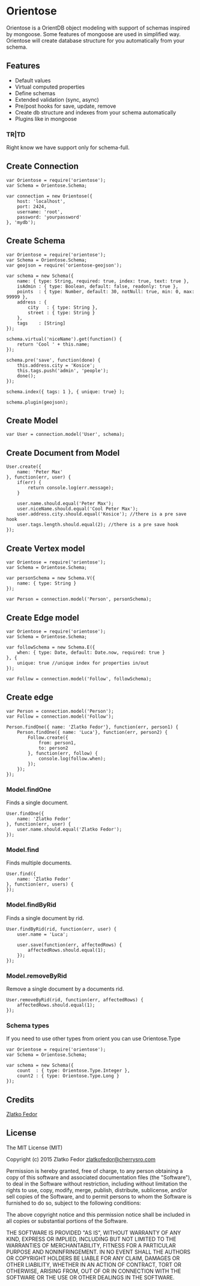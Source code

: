 # Orientose

Orientose is a OrientDB object modeling with support of schemas inspired by mongoose. Some features of mongoose are used in simplified way. Orientose will create database structure for you automatically from your schema. 


## Features
 * Default values
 * Virtual computed properties
 * Define schemas
 * Extended validation (sync, async)
 * Pre/post hooks for save, update, remove
 * Create db structure and indexes from your schema automatically
 * Plugins like in mongoose

### TR|TD
Right know we have support only for schema-full. 


## Create Connection

	var Orientose = require('orientose');
	var Schema = Orientose.Schema;

	var connection = new Orientose({
		host: 'localhost',
		port: 2424,
		username: 'root',
		password: 'yourpassword'
	}, 'mydb'); 


## Create Schema

	var Orientose = require('orientose');
	var Schema = Orientose.Schema;
	var geojson = require('orientose-geojson');

	var schema = new Schema({
		name: { type: String, required: true, index: true, text: true },
		isAdmin : { type: Boolean, default: false, readonly: true },
		points  : { type: Number, default: 30, notNull: true, min: 0, max: 99999 },
		address : {
			city   : { type: String },
			street : { type: String } 
		},
		tags    : [String]
	});

	schema.virtual('niceName').get(function() {
		return 'Cool ' + this.name;
	});

	schema.pre('save', function(done) {
		this.address.city = 'Kosice';
		this.tags.push('admin', 'people');
		done();
	});

	schema.index({ tags: 1 }, { unique: true} );

	schema.plugin(geojson);


## Create Model

	var User = connection.model('User', schema);


## Create Document from Model

	User.create({
		name: 'Peter Max'
	}, function(err, user) {
		if(err) {
			return console.log(err.message);
		}

		user.name.should.equal('Peter Max');
		user.niceName.should.equal('Cool Peter Max');
		user.address.city.should.equal('Kosice'); //there is a pre save hook
		user.tags.length.should.equal(2); //there is a pre save hook
	});

## Create Vertex model

	var Orientose = require('orientose');
	var Schema = Orientose.Schema;

	var personSchema = new Schema.V({
		name: { type: String }
	});

	var Person = connection.model('Person', personSchema);

## Create Edge model

	var Orientose = require('orientose');
	var Schema = Orientose.Schema;

	var followSchema = new Schema.E({
		when: { type: Date, default: Date.now, required: true }
	}, {
		unique: true //unique index for properties in/out
	});

	var Follow = connection.model('Follow', followSchema);

## Create edge
	
	var Person = connection.model('Person');
	var Follow = connection.model('Follow');

	Person.findOne({ name: 'Zlatko Fedor'}, function(err, person1) {
		Person.findOne({ name: 'Luca'}, function(err, person2) {
			Follow.create({
				from: person1,
				to: person2
			}, function(err, follow) {
				console.log(follow.when);
			});
		});
	});
	

### Model.findOne
Finds a single document.

	User.findOne({
		name: 'Zlatko Fedor'
	}, function(err, user) {
		user.name.should.equal('Zlatko Fedor');
	});	

### Model.find
Finds multiple documents.

	User.find({
		name: 'Zlatko Fedor'
	}, function(err, users) {
	});	

### Model.findByRid
Finds a single document by rid.

	User.findByRid(rid, function(err, user) {
		user.name = 'Luca';

		user.save(function(err, affectedRows) {
			affectedRows.should.equal(1);
		});
	});

### Model.removeByRid
Remove a single document by a documents rid.

	User.removeByRid(rid, function(err, affectedRows) {
		affectedRows.should.equal(1);
	});	

### Schema types
If you need to use other types from orient you can use Orientose.Type

	var Orientose = require('orientose');
	var Schema = Orientose.Schema;

	var schema = new Schema({
		count  : { type: Orientose.Type.Integer },
		count2 : { type: Orientose.Type.Long }
	});	

		
## Credits

[Zlatko Fedor](http://github.com/seeden)

## License

The MIT License (MIT)

Copyright (c) 2015 Zlatko Fedor zlatkofedor@cherrysro.com

Permission is hereby granted, free of charge, to any person obtaining a copy
of this software and associated documentation files (the "Software"), to deal
in the Software without restriction, including without limitation the rights
to use, copy, modify, merge, publish, distribute, sublicense, and/or sell
copies of the Software, and to permit persons to whom the Software is
furnished to do so, subject to the following conditions:

The above copyright notice and this permission notice shall be included in
all copies or substantial portions of the Software.

THE SOFTWARE IS PROVIDED "AS IS", WITHOUT WARRANTY OF ANY KIND, EXPRESS OR
IMPLIED, INCLUDING BUT NOT LIMITED TO THE WARRANTIES OF MERCHANTABILITY,
FITNESS FOR A PARTICULAR PURPOSE AND NONINFRINGEMENT. IN NO EVENT SHALL THE
AUTHORS OR COPYRIGHT HOLDERS BE LIABLE FOR ANY CLAIM, DAMAGES OR OTHER
LIABILITY, WHETHER IN AN ACTION OF CONTRACT, TORT OR OTHERWISE, ARISING FROM,
OUT OF OR IN CONNECTION WITH THE SOFTWARE OR THE USE OR OTHER DEALINGS IN
THE SOFTWARE.